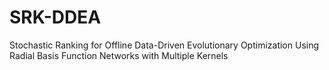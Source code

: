 # SRK-DDEA
Stochastic Ranking for Offline Data-Driven Evolutionary Optimization Using Radial Basis Function Networks with Multiple Kernels
